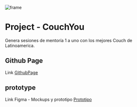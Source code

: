 ![frame](https://i.postimg.cc/m2PdkLpC/Frame-2.jpg)

# Project - CouchYou

Genera sesiones de mentoría 1 a uno con los mejores Couch de Latinoamerica.


## Github Page
Link [GithubPage](https://sofiavillazon28.github.io/py-CouchYou/index.html)

## prototype

Link Figma - Mockups y prototipo [Prototipo](https://www.figma.com/proto/n5HaaKBaSUE6i5uPtLJe5f/PY---bootcamp---CouchYou?page-id=0%3A1&node-id=12%3A3443&viewport=-1219%2C340%2C0.28&scaling=min-zoom&starting-point-node-id=12%3A3443)
